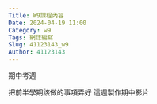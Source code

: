 ```yaml
---
Title: W9課程內容
Date: 2024-04-19 11:00
Category: w9
Tags: 網誌編寫
Slug: 41123143_w9
Author: 41123143
---
```


期中考週

<!-- PELICAN_END_SUMMARY -->

把前半學期該做的事項弄好
這週製作期中影片